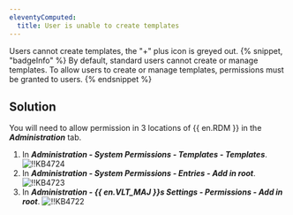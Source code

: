 ```yaml
---
eleventyComputed:
  title: User is unable to create templates
---
```

Users cannot create templates, the "+" plus icon is greyed out.
{% snippet, "badgeInfo" %}
By default, standard users cannot create or manage templates. To allow users to create or manage templates, permissions must be granted to users.
{% endsnippet %}

## Solution
You will need to allow permission in 3 locations of {{ en.RDM }} in the ***Administration*** tab.
1. In ***Administration - System Permissions - Templates - Templates***.
![!!KB4724](https://cdnweb.devolutions.net/docs/docs_en_kb_KB4724.png)
1. In ***Administration - System Permissions - Entries - Add in root***.
![!!KB4723](https://cdnweb.devolutions.net/docs/docs_en_kb_KB4723.png)
1. In ***Administration - {{ en.VLT_MAJ }}s Settings - Permissions - Add in root***.
![!!KB4722](https://cdnweb.devolutions.net/docs/docs_en_kb_KB4722.png)
